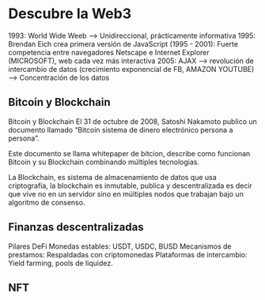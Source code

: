 # Descubre la Web3

1993: World Wide Weeb —> Unidireccional, prácticamente informativa
1995: Brendan Eich crea primera versión de JavaScript
(1995 - 2001): Fuerte competencia entre navegadores Netscape e Internet Explorer (MICROSOFT), web cada vez más interactiva
2005: AJAX —> revolución de intercambio de datos (crecimiento exponencial de FB, AMAZON YOUTUBE) —> Concentración de los datos

##  Bitcoin y Blockchain
Bitcoin y Blockchain
El 31 de octubre de 2008, Satoshi Nakamoto publico un documento llamado “Bitcoin sistema de dinero electrónico persona a persona”.

Este documento se llama whitepaper de bitcion, describe como funcionan Bitcoin y su Blockchain combinando múltiples tecnologias.

La Blockchain, es sistema de almacenamiento de datos que usa criptografía, la blockchain es inmutable, publica y descentralizada es decir que vive no en un servidor sino en múltiples nodos que trabajan bajo un algoritmo de consenso.

## Finanzas descentralizadas
Pilares DeFi
Monedas estables: USDT, USDC, BUSD
Mecanismos de prestamos: Respaldadas con criptomonedas
Plataformas de intercambio: Yield farming, pools de liquidez.

## NFT 